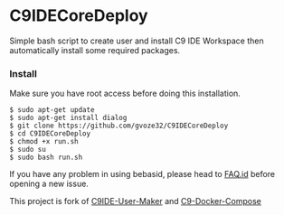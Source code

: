 # C9IDECoreDeploy

Simple bash script to create user and install C9 IDE Workspace then automatically install some required packages.

### Install

Make sure you have root access before doing this installation.

```
$ sudo apt-get update
$ sudo apt-get install dialog
$ git clone https://github.com/gvoze32/C9IDECoreDeploy
$ cd C9IDECoreDeploy
$ chmod +x run.sh
$ sudo su
$ sudo bash run.sh
```

If you have any problem in using bebasid, please head to [FAQ.id](https://github.com/gvoze32/C9IDECoreDeploy/blob/master/FAQ.id.md) before opening a new issue.

This project is fork of [C9IDE-User-Maker](https://github.com/nicolasjulian/C9IDE-User-Maker) and [C9-Docker-Compose](https://github.com/nicolasjulian/C9-Docker-Compose)
